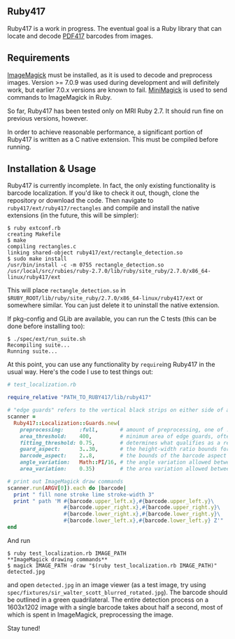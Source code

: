 ## Ruby417
Ruby417 is a work in progress. The eventual goal is a Ruby library that can locate and decode [PDF417](https://en.wikipedia.org/wiki/PDF417) barcodes from images.

## Requirements
[ImageMagick](https://github.com/ImageMagick/ImageMagick) must be installed, as it is used to decode and preprocess images. Version >= 7.0.9 was used during development and will definitely work, but earlier 7.0.x versions are known to fail. [MiniMagick](https://github.com/minimagick/minimagick) is used to send commands to ImageMagick in Ruby.

So far, Ruby417 has been tested only on MRI Ruby 2.7. It should run fine on previous versions, however.

In order to achieve reasonable performance, a significant portion of Ruby417 is written as a C native extension. This must be compiled before running.

## Installation & Usage
Ruby417 is currently incomplete. In fact, the only existing functionality is barcode localization. If you'd like to check it out, though, clone the repository or download the code. Then navigate to `ruby417/ext/ruby417/rectangles` and compile and install the native extensions (in the future, this will be simpler):

```
$ ruby extconf.rb
creating Makefile
$ make
compiling rectangles.c
linking shared-object ruby417/ext/rectangle_detection.so
$ sudo make install
/usr/bin/install -c -m 0755 rectangle_detection.so /usr/local/src/rubies/ruby-2.7.0/lib/ruby/site_ruby/2.7.0/x86_64-linux/ruby417/ext
```

This will place `rectangle_detection.so` in `$RUBY_ROOT/lib/ruby/site_ruby/2.7.0/x86_64-linux/ruby417/ext` or somewhere similar. You can just delete it to uninstall the native extension.

If pkg-config and GLib are available, you can run the C tests (this can be done before installing too):

```
$ ./spec/ext/run_suite.sh
Recompiling suite...
Running suite...
```

At this point, you can use any functionality by `require`ing Ruby417 in the usual way. Here's the code I use to test things out:

```ruby
# test_localization.rb

require_relative "PATH_TO_RUBY417/lib/ruby417"

# "edge guards" refers to the vertical black strips on either side of a PDF417 barcode
scanner =
  Ruby417::Localization::Guards.new(
    preprocessing:     :full,       # amount of preprocessing, one of :full, :basic, :half, :none
    area_threshold:    400,         # minimum area of edge guards, often as high as 2000
    fitting_threshold: 0.75,        # determines what qualifies as a rectangle; 1.0 = perfect, 0 = anything
    guard_aspect:      3..30,       # the height-width ratio bounds for edge guards
    barcode_aspect:    2..8,        # the bounds of the barcode aspect ratio
    angle_variation:   Math::PI/16, # the angle variation allowed between edge guards
    area_variation:    0.35)        # the area variation allowed between guards

# print out ImageMagick draw commands
scanner.run(ARGV[0]).each do |barcode|
  print " fill none stroke lime stroke-width 3"
  print " path 'M #{barcode.upper_left.x},#{barcode.upper_left.y}\
                  #{barcode.upper_right.x},#{barcode.upper_right.y}\
                  #{barcode.lower_right.x},#{barcode.lower_right.y}\
                  #{barcode.lower_left.x},#{barcode.lower_left.y} Z'"
end
```

And run

```
$ ruby test_localization.rb IMAGE_PATH
**ImageMagick drawing commands**
$ magick IMAGE_PATH -draw "$(ruby test_localization.rb IMAGE_PATH)" detected.jpg
```

and open `detected.jpg` in an image viewer (as a test image, try using `spec/fixtures/sir_walter_scott_blurred_rotated.jpg`). The barcode should be outlined in a green quadrilateral. The entire detection process on a 1603x1202 image with a single barcode takes about half a second, most of which is spent in ImageMagick, preprocessing the image.

Stay tuned!
